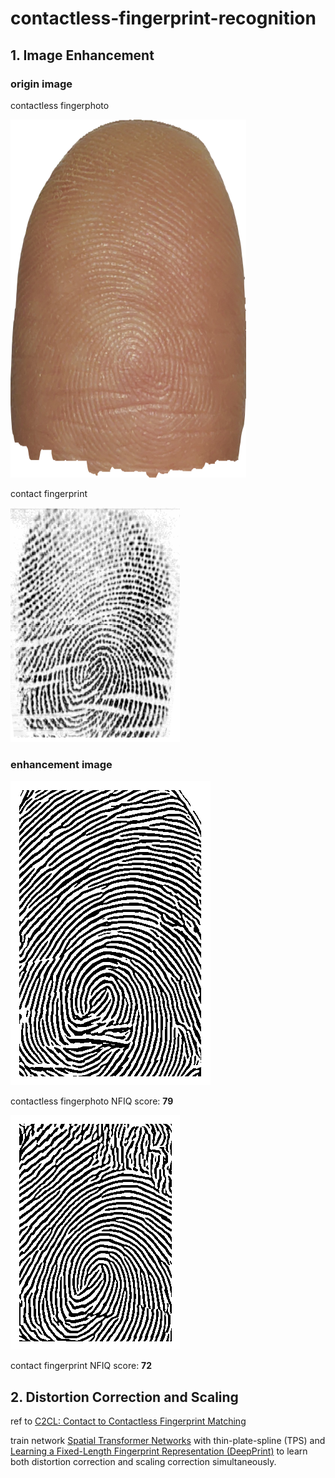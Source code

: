 # contactless-fingerprint-recognition

## 1. Image Enhancement

### origin image

contactless fingerphoto

![](./fingerprint_enhancement/img/finger1.png)

contact fingerprint

![](./fingerprint_enhancement/img/L1_6.png)

### enhancement image

![](./fingerprint_enhancement/out/enhanced_finger1.png)

contactless fingerphoto NFIQ score: **79**

![](./fingerprint_enhancement/out/enhanced_L1_6.png)

contact fingerprint NFIQ score: **72**

## 2. Distortion Correction and Scaling

ref to [C2CL: Contact to Contactless Fingerprint Matching](https://ieeexplore.ieee.org/abstract/document/9646891)

train network [Spatial Transformer Networks](https://proceedings.neurips.cc/paper_files/paper/2015/hash/33ceb07bf4eeb3da587e268d663aba1a-Abstract.html) with thin-plate-spline (TPS) and [Learning a Fixed-Length Fingerprint Representation (DeepPrint)](https://ieeexplore.ieee.org/abstract/document/8937828) to learn both distortion correction and scaling correction simultaneously. 